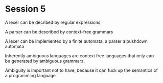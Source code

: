 # Session 5

A lexer can be decribed by regular expressions

A parser can be described by context-free grammars

A lexer can be implemented by a finite automata, a parser a pushdown automata

Inherently ambiguous languages are context free languages that only can be generated by ambiguous grammars.

Ambiguity is important not to have, because it can fuck up the semantics of a programming language
